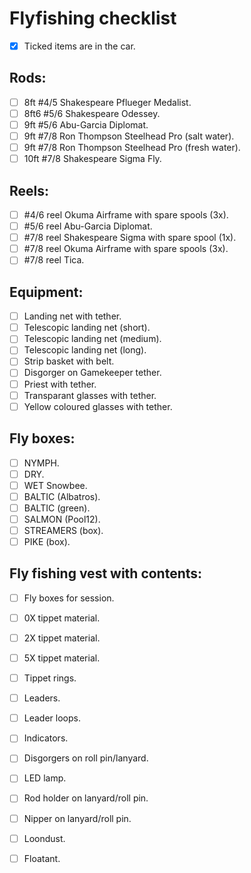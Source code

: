 # Flyfishing checklist

* [x] Ticked items are in the car.

## Rods:

* [ ] 8ft #4/5 Shakespeare Pflueger Medalist.
* [ ] 8ft6 #5/6 Shakespeare Odessey.
* [ ] 9ft #5/6 Abu-Garcia Diplomat.
* [ ] 9ft #7/8 Ron Thompson Steelhead Pro (salt water).
* [ ] 9ft #7/8 Ron Thompson Steelhead Pro (fresh water).
* [ ] 10ft #7/8 Shakespeare Sigma Fly.

## Reels:

* [ ] #4/6 reel Okuma Airframe  with spare spools (3x).
* [ ] #5/6 reel Abu-Garcia Diplomat.
* [ ] #7/8 reel Shakespeare Sigma with spare spool (1x).
* [ ] #7/8 reel Okuma Airframe  with spare spools (3x).
* [ ] #7/8 reel Tica.

## Equipment:

* [ ] Landing net with tether.
* [ ] Telescopic landing net (short).
* [ ] Telescopic landing net (medium).
* [ ] Telescopic landing net (long).
* [ ] Strip basket with belt.
* [ ] Disgorger on Gamekeeper tether.
* [ ] Priest with tether.
* [ ] Transparant glasses with tether.
* [ ] Yellow coloured glasses with tether. 

## Fly boxes: 

* [ ] NYMPH.
* [ ] DRY.
* [ ] WET Snowbee.
* [ ] BALTIC (Albatros).
* [ ] BALTIC (green).
* [ ] SALMON (Pool12).
* [ ] STREAMERS (box).
* [ ] PIKE (box).

## Fly fishing vest with contents:

* [ ] Fly boxes for session.

* [ ] 0X tippet material. 
* [ ] 2X tippet material.
* [ ] 5X tippet material.

* [ ] Tippet rings.
* [ ] Leaders.
* [ ] Leader loops.
* [ ] Indicators. 
* [ ] Disgorgers on roll pin/lanyard.
* [ ] LED lamp.
* [ ] Rod holder on lanyard/roll pin.
* [ ] Nipper on lanyard/roll pin.
* [ ] Loondust.
* [ ] Floatant.
